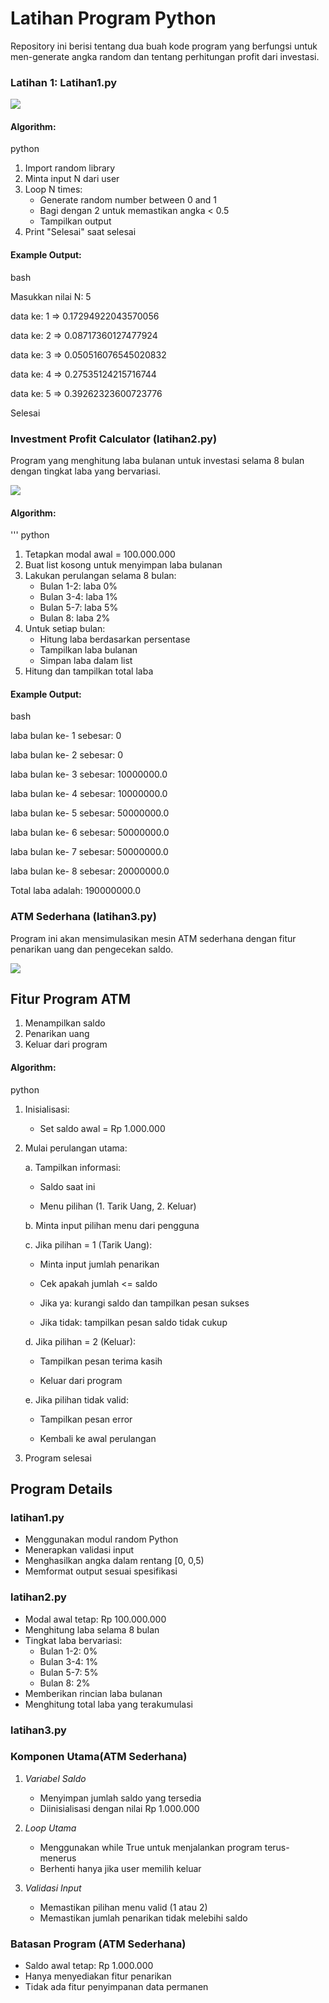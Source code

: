 # Latihan Program Python

Repository ini berisi tentang dua buah kode program yang berfungsi untuk men-generate angka random dan tentang perhitungan profit dari investasi.


### Latihan 1: Latihan1.py

<img src="Screenshot 2024-10-30 214119.png">

#### Algorithm:

python 
1. Import random library
2. Minta input N dari user
3. Loop N times:
   - Generate random number between 0 and 1
   - Bagi dengan 2 untuk memastikan angka < 0.5
   - Tampilkan output
4. Print "Selesai" saat selesai


#### Example Output:

bash

Masukkan nilai N: 5

data ke: 1 => 0.17294922043570056

data ke: 2 => 0.08717360127477924

data ke: 3 => 0.050516076545020832

data ke: 4 => 0.27535124215716744

data ke: 5 => 0.39262323600723776

Selesai

### Investment Profit Calculator (latihan2.py)

Program yang menghitung laba bulanan untuk investasi selama 8 bulan dengan tingkat laba yang bervariasi.

<img src="Screenshot 2024-10-31 072109.png">

#### Algorithm:

''' python
1. Tetapkan modal awal = 100.000.000
2. Buat list kosong untuk menyimpan laba bulanan
3. Lakukan perulangan selama 8 bulan:
   - Bulan 1-2: laba 0%
   - Bulan 3-4: laba 1%
   - Bulan 5-7: laba 5%
   - Bulan 8: laba 2%
4. Untuk setiap bulan:
   - Hitung laba berdasarkan persentase
   - Tampilkan laba bulanan
   - Simpan laba dalam list
5. Hitung dan tampilkan total laba


#### Example Output:

bash

laba bulan ke- 1 sebesar: 0

laba bulan ke- 2 sebesar: 0

laba bulan ke- 3 sebesar: 10000000.0

laba bulan ke- 4 sebesar: 10000000.0

laba bulan ke- 5 sebesar: 50000000.0

laba bulan ke- 6 sebesar: 50000000.0

laba bulan ke- 7 sebesar: 50000000.0

laba bulan ke- 8 sebesar: 20000000.0

Total laba adalah: 190000000.0


### ATM Sederhana (latihan3.py)

Program ini akan mensimulasikan mesin ATM sederhana dengan fitur penarikan uang dan pengecekan saldo.

<img src="Screenshot 2024-10-31 070621.png">

## Fitur Program ATM

1. Menampilkan saldo
2. Penarikan uang
3. Keluar dari program

#### Algorithm:

python

1. Inisialisasi:

   - Set saldo awal = Rp 1.000.000

3. Mulai perulangan utama:

    a. Tampilkan informasi:
     
      - Saldo saat ini
     
      - Menu pilihan (1. Tarik Uang, 2. Keluar)

   b. Minta input pilihan menu dari pengguna

   c. Jika pilihan = 1 (Tarik Uang):
     
      - Minta input jumlah penarikan
     
      - Cek apakah jumlah <= saldo
     
      - Jika ya: kurangi saldo dan tampilkan pesan sukses
     
      - Jika tidak: tampilkan pesan saldo tidak cukup

   d. Jika pilihan = 2 (Keluar):
     
      - Tampilkan pesan terima kasih
     
      - Keluar dari program

   e. Jika pilihan tidak valid:
      
      - Tampilkan pesan error
     
      - Kembali ke awal perulangan

5. Program selesai

## Program Details

### latihan1.py

- Menggunakan modul random Python
- Menerapkan validasi input
- Menghasilkan angka dalam rentang [0, 0,5)
- Memformat output sesuai spesifikasi

### latihan2.py

- Modal awal tetap: Rp 100.000.000
- Menghitung laba selama 8 bulan
- Tingkat laba bervariasi:
  - Bulan 1-2: 0%
  - Bulan 3-4: 1%
  - Bulan 5-7: 5%
  - Bulan 8: 2%
- Memberikan rincian laba bulanan
- Menghitung total laba yang terakumulasi

### latihan3.py

### Komponen Utama(ATM Sederhana)

1. *Variabel Saldo*

   - Menyimpan jumlah saldo yang tersedia
   - Diinisialisasi dengan nilai Rp 1.000.000

2. *Loop Utama*

   - Menggunakan while True untuk menjalankan program terus-menerus
   - Berhenti hanya jika user memilih keluar

3. *Validasi Input*
   - Memastikan pilihan menu valid (1 atau 2)
   - Memastikan jumlah penarikan tidak melebihi saldo

### Batasan Program (ATM Sederhana)

- Saldo awal tetap: Rp 1.000.000
- Hanya menyediakan fitur penarikan
- Tidak ada fitur penyimpanan data permanen
